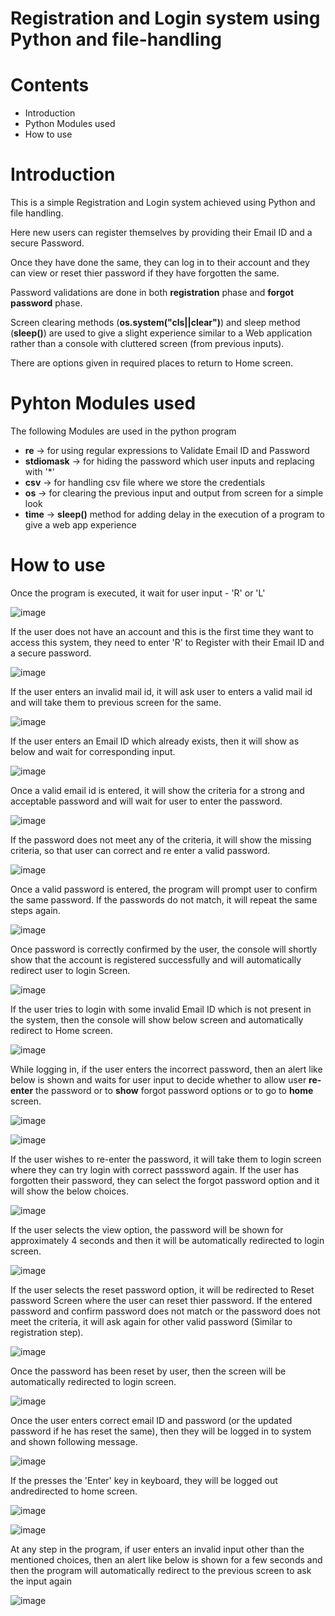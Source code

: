 # Registration and Login system using Python and file-handling


# Contents
- Introduction
- Python Modules used
- How to use

# Introduction
This is a simple Registration and Login system achieved using Python and file handling. 

Here new users can register themselves by providing their Email ID and a secure Password. 

Once they have done the same, they can log in to their account and they can view or reset thier password if they have forgotten the same.

Password validations are done in both **registration** phase and **forgot password** phase.

Screen clearing methods (**os.system("cls||clear")**) and sleep method (**sleep()**) are used to give a slight experience similar to a Web application rather than a console with cluttered screen (from previous inputs).

There are options given in required places to return to Home screen.

# Pyhton Modules used
The following Modules are used in the python program
- **re**        -> for using regular expressions to Validate Email ID and Password
- **stdiomask** -> for hiding the password which user inputs and replacing with '*'
- **csv**       -> for handling csv file where we store the credentials
- **os**        -> for clearing the previous input and output from screen for a simple look
- **time**      -> **sleep()** method for adding delay in the execution of a program to give a web app experience

# How to use
Once the program is executed, it wait for user input - 'R' or 'L'

![image](https://user-images.githubusercontent.com/118370660/204839968-ec94842a-dee0-4176-8f4a-dcfce97a4f9d.png)

If the user does not have an account and this is the first time they want to access this system, they need to enter 'R' to Register with their Email ID and a secure password.

![image](https://user-images.githubusercontent.com/118370660/204841753-30266d31-d156-4577-9cbe-f122ac69f498.png)

If the user enters an invalid mail id, it will ask user to enters a valid mail id and will take them to previous screen for the same.

![image](https://user-images.githubusercontent.com/118370660/204841146-45f7bb27-350c-4d7a-b702-d40f4a2ddf55.png)

If the user enters an Email ID which already exists, then it will show as below and wait for corresponding input.

![image](https://user-images.githubusercontent.com/118370660/204845969-ea2e22b6-6710-47d1-b04a-2f87a21658bb.png)

Once a valid email id is entered, it will show the criteria for a strong and acceptable password and will wait for user to enter the password.

![image](https://user-images.githubusercontent.com/118370660/204842211-169b43ab-05f5-4d52-9b22-1334c46b1fd3.png)

If the password does not meet any of the criteria, it will show the missing criteria, so that user can correct and re enter a valid password.

![image](https://user-images.githubusercontent.com/118370660/204842785-3746be3f-b579-4fca-b403-b6b4ea9fa2f8.png)

Once a valid password is entered, the program will prompt user to confirm the same password. If the passwords do not match, it will repeat the same steps again.

![image](https://user-images.githubusercontent.com/118370660/204843414-6ab7afb2-d349-40c7-b6f8-d0be3dc0addf.png)

Once password is correctly confirmed by the user, the console will shortly show that the account is registered successfully and will automatically redirect user to login Screen.

![image](https://user-images.githubusercontent.com/118370660/204844320-47d7b48b-800c-4236-b00b-f8c326c7ced3.png)

If the user tries to login with some invalid Email ID which is not present in the system, then the console will show below screen and automatically redirect to Home screen. 

![image](https://user-images.githubusercontent.com/118370660/204844894-a806d448-68bc-49cd-976a-4e3a3f7deaa5.png)

While logging in, if the user enters the incorrect password, then an alert like below is shown and waits for user input to decide whether to allow user **re-enter** the password or to **show** forgot password options or to go to **home** screen.

![image](https://user-images.githubusercontent.com/118370660/204847907-180a4cab-3eae-42cb-9d3e-98009d0576f8.png)


![image](https://user-images.githubusercontent.com/118370660/204847743-2c14c38a-55b3-413b-bd77-cdc2d7e9dd9b.png)

If the user wishes to re-enter the password, it will take them to login screen where they can try login with correct passsword again. If the user has forgotten their password, they can select the forgot password option and it will show the below choices.

![image](https://user-images.githubusercontent.com/118370660/204848661-16d0dd55-c420-4400-af73-7adbbf3b3afe.png)

If the user selects the view option, the password will be shown for approximately 4 seconds and then it will be automatically redirected to login screen.

![image](https://user-images.githubusercontent.com/118370660/204854991-3a92d294-2c9c-4199-91da-1e39acaf3d0c.png)

If the user selects the reset password option, it will be redirected to Reset password Screen where the user can reset thier password. If the entered password and confirm password does not match or the password does not meet the criteria, it will ask again for other valid password (Similar to registration step).

![image](https://user-images.githubusercontent.com/118370660/204850040-74bfc785-5159-4727-918d-68ced01ef706.png)

Once the password has been reset by user, then the screen will be automatically redirected to login screen.

![image](https://user-images.githubusercontent.com/118370660/204850978-972fabb2-9c38-4f35-aa3a-bea8d67a9e14.png)

Once the user enters correct email ID and password (or the updated password if he has reset the same), then they will be logged in to system and shown following message.

![image](https://user-images.githubusercontent.com/118370660/204851627-dad9da96-a475-4755-a5f0-8e658d41fc7a.png)

If the presses the 'Enter' key in keyboard, they will be logged out andredirected to home screen.

![image](https://user-images.githubusercontent.com/118370660/204852057-16bbcbab-22aa-49d0-9dc1-9b88a117ae84.png)

![image](https://user-images.githubusercontent.com/118370660/204852117-efbbe8c9-3414-4e73-afbd-f057500503f9.png)

At any step in the program, if user enters an invalid input other than the mentioned choices, then an alert like below is shown for a few seconds and then the program will automatically redirect to the previous screen to ask the input again

![image](https://user-images.githubusercontent.com/118370660/204846722-82c608ac-8f79-4f0f-beea-8c75e3cddd58.png)















